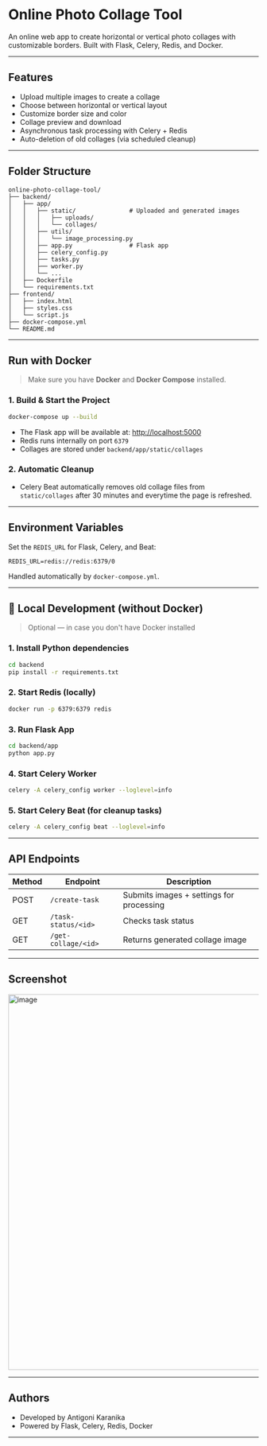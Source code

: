 # Online Photo Collage Tool

An online web app to create horizontal or vertical photo collages with customizable borders. Built with Flask, Celery, Redis, and Docker.

---

## Features

- Upload multiple images to create a collage
- Choose between horizontal or vertical layout
- Customize border size and color
- Collage preview and download
- Asynchronous task processing with Celery + Redis
- Auto-deletion of old collages (via scheduled cleanup)

---

## Folder Structure

```
online-photo-collage-tool/
├── backend/
│   ├── app/
│   │   ├── static/               # Uploaded and generated images
│   │   │   ├── uploads/
│   │   │   └── collages/
│   │   ├── utils/
│   │   │   └── image_processing.py
│   │   ├── app.py                # Flask app
│   │   ├── celery_config.py
│   │   ├── tasks.py
│   │   ├── worker.py
│   │   └── ...
│   ├── Dockerfile
│   └── requirements.txt
├── frontend/
│   ├── index.html
│   ├── styles.css
│   └── script.js
├── docker-compose.yml
└── README.md
```

---

## Run with Docker

> Make sure you have **Docker** and **Docker Compose** installed.

### 1. Build & Start the Project

```bash
docker-compose up --build
```

- The Flask app will be available at: [http://localhost:5000](http://localhost:5000)
- Redis runs internally on port `6379`
- Collages are stored under `backend/app/static/collages`

### 2. Automatic Cleanup

- Celery Beat automatically removes old collage files from `static/collages` after 30 minutes and everytime the page is refreshed.

---

## Environment Variables

Set the `REDIS_URL` for Flask, Celery, and Beat:

```env
REDIS_URL=redis://redis:6379/0
```

Handled automatically by `docker-compose.yml`.

---

## 🧪 Local Development (without Docker)

> Optional — in case you don't have Docker installed

### 1. Install Python dependencies

```bash
cd backend
pip install -r requirements.txt
```

### 2. Start Redis (locally)

```bash
docker run -p 6379:6379 redis
```

### 3. Run Flask App

```bash
cd backend/app
python app.py
```

### 4. Start Celery Worker

```bash
celery -A celery_config worker --loglevel=info
```

### 5. Start Celery Beat (for cleanup tasks)

```bash
celery -A celery_config beat --loglevel=info
```

---

## API Endpoints

| Method | Endpoint             | Description                              |
|--------|----------------------|------------------------------------------|
| POST   | `/create-task`       | Submits images + settings for processing |
| GET    | `/task-status/<id>`  | Checks task status                       |
| GET    | `/get-collage/<id>`  | Returns generated collage image          |

---

## Screenshot

<img width="1545" height="756" alt="image" src="https://github.com/user-attachments/assets/3d15ec93-7c5d-4447-ae59-a03d9ca28ff6" />


---

## Authors

- Developed by Antigoni Karanika
- Powered by Flask, Celery, Redis, Docker

---
